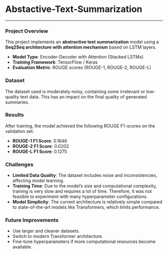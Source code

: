 # Abstactive-Text-Summarization

---

### Project Overview

This project implements an **abstractive text summarization** model using a **Seq2Seq architecture with attention mechanism** based on LSTM layers.

- **Model Type**: Encoder-Decoder with Attention (Stacked LSTMs)
- **Training Framework**: TensorFlow / Keras
- **Evaluation Metric**: ROUGE scores (ROUGE-1, ROUGE-2, ROUGE-L)

### Dataset

The dataset used is moderately noisy, containing some irrelevant or low-quality text data. This has an impact on the final quality of generated summaries.

### Results

After training, the model achieved the following ROUGE F1-scores on the validation set:

- **ROUGE-1 F1 Score**: 0.1646
- **ROUGE-2 F1 Score**: 0.0202
- **ROUGE-L F1 Score**: 0.1275

### Challenges

- **Limited Data Quality**: The dataset includes noise and inconsistencies, affecting model learning.
- **Training Time**: Due to the model’s size and computational complexity, training is very slow and requires a lot of time. Therefore, it was not feasible to experiment with many hyperparameter configurations.
- **Model Simplicity**: The current architecture is relatively simple compared to state-of-the-art models like Transformers, which limits performance.

### Future Improvements

- Use larger and cleaner datasets.
- Switch to modern Transformer architecture.
- Fine-tune hyperparameters if more computational resources become available.